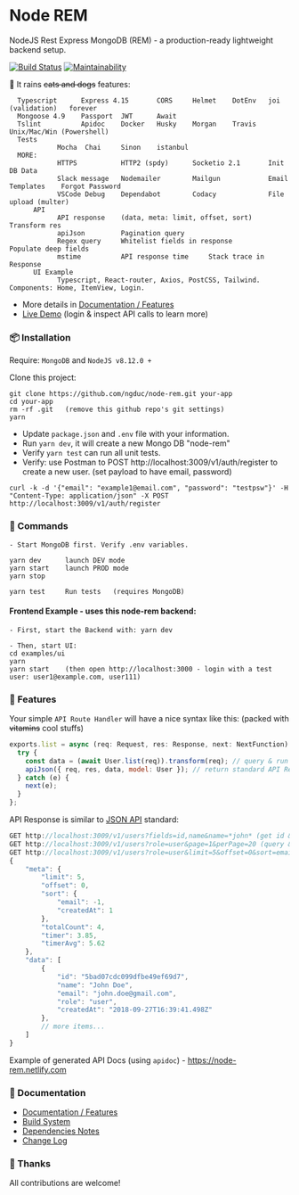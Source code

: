 # Node REM

NodeJS Rest Express MongoDB (REM) - a production-ready lightweight backend setup.

[![Build Status](https://travis-ci.org/ngduc/node-rem.svg?branch=master)](https://travis-ci.org/ngduc/node-rem) [![Maintainability](https://api.codeclimate.com/v1/badges/11155b15b675ef311f72/maintainability)](https://codeclimate.com/github/ngduc/node-rem/maintainability)

🌟 It rains ~~cats and dogs~~ features:

```
  Typescript      Express 4.15       CORS     Helmet    DotEnv   joi (validation)   forever
  Mongoose 4.9    Passport  JWT      Await
  Tslint          Apidoc    Docker   Husky    Morgan    Travis   Unix/Mac/Win (Powershell)
  Tests
            Mocha  Chai     Sinon    istanbul
  MORE:
            HTTPS           HTTP2 (spdy)      Socketio 2.1       Init DB Data
            Slack message   Nodemailer        Mailgun            Email Templates    Forgot Password
            VSCode Debug    Dependabot        Codacy             File upload (multer)
      API
            API response    (data, meta: limit, offset, sort)    Transform res
            apiJson         Pagination query
            Regex query     Whitelist fields in response         Populate deep fields
            mstime          API response time     Stack trace in Response
      UI Example
            Typescript, React-router, Axios, PostCSS, Tailwind. Components: Home, ItemView, Login.
```
  - More details in [Documentation / Features](src_docs/features.md)
  - [Live Demo](https://node-rem-demo.now.sh/) (login & inspect API calls to learn more)

### 📦 Installation

Require: `MongoDB` and `NodeJS v8.12.0 +`

Clone this project:
```
git clone https://github.com/ngduc/node-rem.git your-app
cd your-app
rm -rf .git   (remove this github repo's git settings)
yarn
```
- Update `package.json` and `.env` file with your information.
- Run `yarn dev`, it will create a new Mongo DB "node-rem"
- Verify `yarn test` can run all unit tests.
- Verify: use Postman to POST http://localhost:3009/v1/auth/register to create a new user. (set payload to have email, password)
```
curl -k -d '{"email": "example1@email.com", "password": "testpsw"}' -H "Content-Type: application/json" -X POST http://localhost:3009/v1/auth/register
```

### 🔧 Commands

```
- Start MongoDB first. Verify .env variables.

yarn dev      launch DEV mode
yarn start    launch PROD mode
yarn stop

yarn test     Run tests   (requires MongoDB)
```

#### Frontend Example - uses this node-rem backend:
```
- First, start the Backend with: yarn dev

- Then, start UI:
cd examples/ui
yarn
yarn start    (then open http://localhost:3000 - login with a test user: user1@example.com, user111)
```

### 📖 Features

Your simple `API Route Handler` will have a nice syntax like this: (packed with ~~vitamins~~ cool stuffs)
```js
exports.list = async (req: Request, res: Response, next: NextFunction) => {
  try {
    const data = (await User.list(req)).transform(req); // query & run userSchema.transform() for response
    apiJson({ req, res, data, model: User }); // return standard API Response
  } catch (e) {
    next(e);
  }
};
```

API Response is similar to [JSON API](http://jsonapi.org/examples/#pagination) standard:

```js
GET http://localhost:3009/v1/users?fields=id,name&name=*john* (get id & name only in response)
GET http://localhost:3009/v1/users?role=user&page=1&perPage=20 (query & pagination)
GET http://localhost:3009/v1/users?role=user&limit=5&offset=0&sort=email:desc,createdAt
{
    "meta": {
        "limit": 5,
        "offset": 0,
        "sort": {
            "email": -1,
            "createdAt": 1
        },
        "totalCount": 4,
        "timer": 3.85,
        "timerAvg": 5.62
    },
    "data": [
        {
            "id": "5bad07cdc099dfbe49ef69d7",
            "name": "John Doe",
            "email": "john.doe@gmail.com",
            "role": "user",
            "createdAt": "2018-09-27T16:39:41.498Z"
        },
        // more items...
    ]
}
```
Example of generated API Docs (using `apidoc`) - https://node-rem.netlify.com

### 📖 Documentation

- [Documentation / Features](src_docs/features.md)
- [Build System](src_docs/build.md)
- [Dependencies Notes](src_docs/dependencies.md)
- [Change Log](CHANGELOG.md)

### 🙌 Thanks

All contributions are welcome!
